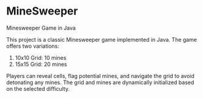 # MineSweeper
Minesweeper Game in Java 

This project is a classic Minesweeper game implemented in Java. The game offers two variations:

  1. 10x10 Grid: 10 mines
  2. 15x15 Grid: 20 mines
     
Players can reveal cells, flag potential mines, and navigate the grid to avoid detonating any mines. The grid and mines are dynamically initialized based on the selected difficulty.
